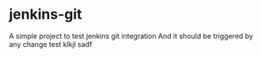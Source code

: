 # jenkins-git

A simple project to test jenkins git integration
And it should be triggered by any change
test klkjl
sadf
